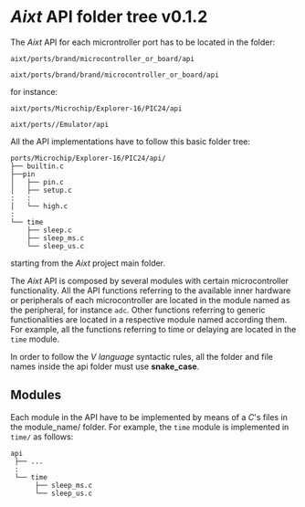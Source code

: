# **_Aixt_** API folder tree v0.1.2

The _Aixt_ API for each microntroller port has to be located in the folder:
```
aixt/ports/brand/microcontroller_or_board/api
```
```
aixt/ports/brand/brand/microcontroller_or_board/api
```
for instance:
```
aixt/ports/Microchip/Explorer-16/PIC24/api
```
```
aixt/ports//Emulator/api
```
All the API implementations have to follow this basic folder tree:

```
ports/Microchip/Explorer-16/PIC24/api/
├── builtin.c
├──pin
│   ├── pin.c
│   ├── setup.c
:   :
│   └── high.c
:
└── time
    ├── sleep.c
    ├── sleep_ms.c
    └── sleep_us.c
```

starting from the _Aixt_ project main folder.

The _Aixt_ API is composed by several modules with certain microcontroller functionality. All the API functions referring to the available inner hardware or peripherals of each microcontroller are located in the module named as the peripheral, for instance `adc`. Other functions referring to generic functionalities are located in a respective module named according them. For example, all the functions referring to time or delaying are located in the `time` module.

In order to follow the _V language_ syntactic rules, all the folder and file names inside the api folder must use **snake_case**.

## Modules
Each module in the API have to be implemented by means of a _C_'s files in the module_name/ folder. For example, the `time` module is implemented in `time/` as follows: 
```
api
 ├── ...
 :
 └── time
      ├── sleep_ms.c
      └── sleep_us.c
```

<!-- ## Optimization levels
_Aixt_ projects uses _C_ code optimization levels according to the way of describing each API function on _C_ language. The optimization level is specified with the ending `_n`, where `n` is the optimization level starting from `0` (**WIP**).  -->

